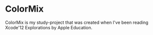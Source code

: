 # ColorMix
ColorMix is my study-project that was created when I've been reading Xcode'12 Explorations by Apple Education. 
